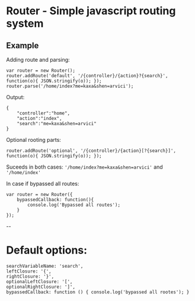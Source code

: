 Router - Simple javascript routing system
==

Example
--

Adding route and parsing:

    var router = new Router();
    router.addRoute('default', '/{controller}/{action}?{search}', function(o){ JSON.stringify(o)); });
    router.parse('/home/index?me=kaxa&shen=arvici');
    
Output:

    { 
        "controller":"home", 
        "action":"index", 
        "search":"me=kaxa&shen=arvici" 
    }
    
Optional rooting parts:

    router.addRoute('optional', '/{controller}/{action}[?{search}]', function(o){ JSON.stringify(o)); });

Suceeds in both cases: `'/home/index?me=kaxa&shen=arvici'` and `'/home/index'`

In case if bypassed all routes:

    var router = new Router({
        bypassedCallback: function(){
            console.log('Bypassed all routes');
        }
    });

--

Default options:
=

    searchVariableName: 'search',
    leftClosure: '{',
    rightClosure: '}',
    optionalLeftClosure: '[',
    optionalRightClosure: ']',
    bypassedCallback: function () { console.log('bypassed all rootes'); }

